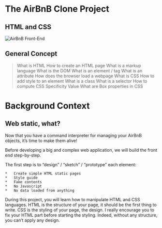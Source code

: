 # The AirBnB Clone Project

## HTML and CSS

![AirBnB Front-End](https://s3.amazonaws.com/intranet-projects-files/concepts/74/hbnb_step1.png)


## General Concept

> What is HTML
> How to create an HTML page
> What is a markup language
> What is the DOM
> What is an element / tag
> What is an attribute
> How does the browser load a webpage
> What is CSS
> How to add style to an element
> What is a class
> What is a selector
> How to compute CSS Specificity Value
> What are Box properties in CSS

# Background Context

## Web static, what?

Now that you have a command interpreter for managing your AirBnB objects, it’s time to make them alive!

Before developing a big and complex web application, we will build the front end step-by-step.

The first step is to “design” / “sketch” / “prototype” each element:

    *   Create simple HTML static pages
    *   Style guide
    *   Fake contents
    *   No Javascript
    *   No data loaded from anything

During this project, you will learn how to manipulate HTML and CSS languages. HTML is the structure of your page, it should be the first thing to write. CSS is the styling of your page, the design. I really encourage you to fix your HTML part before starting the styling. Indeed, without any structure, you can’t apply any design.




